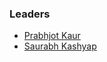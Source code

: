 ### Leaders
* [Prabhjot Kaur ](mailto:prabhjot.kaur@owasp.org)
* [Saurabh Kashyap](mailto:saurabh.kashyap@owasp.org)

